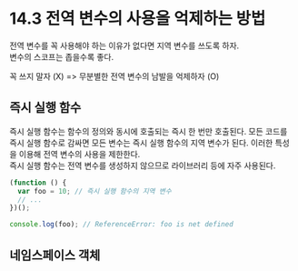 # 14.3 전역 변수의 사용을 억제하는 방법

전역 변수를 꼭 사용해야 하는 이유가 없다면 지역 변수를 쓰도록 하자.  
변수의 스코프는 좁을수록 좋다.

꼭 쓰지 말자 (X) => 무분별한 전역 변수의 남발을 억제하자 (O)

## 즉시 실행 함수

즉시 실행 함수는 함수의 정의와 동시에 호출되는 즉시 한 번만 호출된다. 모든 코드를 즉시 실행 함수로 감싸면 모든 변수는 즉시 실행 함수의 지역 변수가 된다. 이러한 특성을 이용해 전역 변수의 사용을 제한한다.  
즉시 실행 함수는 전역 변수를 생성하지 않으므로 라이브러리 등에 자주 사용된다.

```js
(function () {
  var foo = 10; // 즉시 실행 함수의 지역 변수
  // ...
})();

console.log(foo); // ReferenceError: foo is net defined
```

## 네임스페이스 객체
